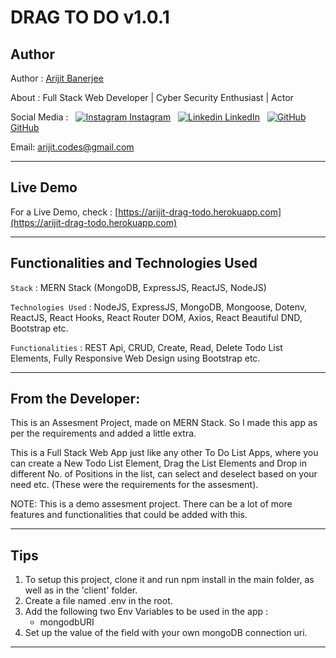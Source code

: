 # DRAG TO DO v1.0.1

## Author

Author : [Arijit Banerjee](https://www.github.com/ArijitCodes)

About : Full Stack Web Developer | Cyber Security Enthusiast | Actor

Social Media : &nbsp;
[![Instagram](https://i.ibb.co/4t76vTc/insta-transparent-14px.png) Instagram](https://www.instagram.com/arijit.codes)
&nbsp;
[![Linkedin](https://i.stack.imgur.com/gVE0j.png) LinkedIn](https://www.linkedin.com/in/arijitban)
&nbsp;
[![GitHub](https://i.stack.imgur.com/tskMh.png) GitHub](https://github.com/ArijitCodes)

Email: arijit.codes@gmail.com

<hr>

## Live Demo

For a Live Demo, check : [https://arijit-drag-todo.herokuapp.com](https://arijit-drag-todo.herokuapp.com)

<hr>

## Functionalities and Technologies Used

`Stack` : MERN Stack (MongoDB, ExpressJS, ReactJS, NodeJS)

`Technologies Used` : NodeJS, ExpressJS, MongoDB, Mongoose, Dotenv, ReactJS, React Hooks, React Router DOM, Axios, React Beautiful DND, Bootstrap etc.

`Functionalities` : REST Api, CRUD, Create, Read, Delete Todo List Elements, Fully Responsive Web Design using Bootstrap etc.

<hr>

## From the Developer:

This is an Assesment Project, made on MERN Stack. So I made this app as per the requirements and added a little extra.

This is a Full Stack Web App just like any other To Do List Apps, where you can create a New Todo List Element, Drag the List Elements and Drop in different No. of Positions in the list, can select and deselect based on your need etc. (These were the requirements for the assesment).

NOTE: This is a demo assesment project. There can be a lot of more features and functionalities that could be added with this.

<hr>

## Tips

<div>
<ol>
    <li>To setup this project, clone it and run npm install in the main folder, as well as in the 'client' folder.</li>
    <li>Create a file named .env in the root.</li>
    <li>Add the following two Env Variables to be used in the app :
    <ul>
        <li>mongodbURI</li>
    </ul>
    </li>
    <li>Set up the value of the field with your own mongoDB connection uri.</li>
</ol>
</div>
<hr>

